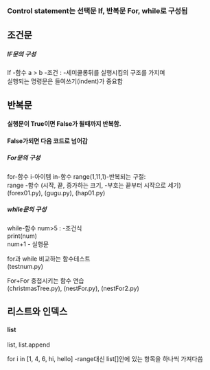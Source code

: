 ### Control statement는 선택문 If, 반복문 For, while로 구성됨 

## 조건문  
##### IF문의 구성
If -함수 a > b -조건 : -세미쿨롱뒤를 실행시킴의 구조를 가지며   
실행되는 명령문은 들여쓰기(indent)가 중요함

## 반복문
#### 실행문이 True이면 False가 될때까지 반복함.
#### False가되면 다음 코드로 넘어감

##### For문의 구성   
for-함수 i-아이템 in-함수 range(1,11,1)-반복되는 구절:  
range -함수 (시작, 끝, 증가하는 크기, -부호는 끝부터 시작으로 세기)   
(forex01.py), (gugu.py), (hap01.py)     

##### while문의 구성   
while-함수 num>5 : -조건식   
 print(num)   
 num+1 - 실행문   

for과 while 비교하는 함수테스트   
(testnum.py)   

For+For 중첩시키는 함수 연습   
(christmasTree.py), (nestFor.py), (nestFor2.py)   
 
## 리스트와 인덱스
#### list
list, list.append

for i in [1, 4, 6, hi, hello]  -range대신 list[]안에 있는  항목을 하나씩 가져다씀   
